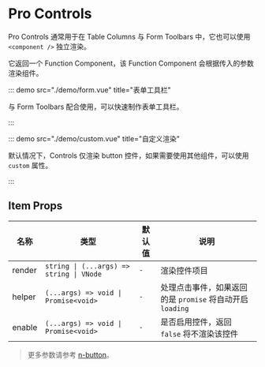# Pro Controls

Pro Controls 通常用于在 Table Columns 与 Form Toolbars 中，它也可以使用 `<component />` 独立渲染。

它返回一个 Function Component，该 Function Component 会根据传入的参数渲染组件。

<demo src="./demo/basic.vue" title="基础" />

::: demo src="./demo/form.vue" title="表单工具栏"

与 Form Toolbars 配合使用，可以快速制作表单工具栏。

:::


<demo src="./demo/table.vue" title="表格控件" />



::: demo src="./demo/custom.vue" title="自定义渲染"

默认情况下，Controls 仅渲染 button 控件，如果需要使用其他组件，可以使用 `custom` 属性。

:::

## Item Props

| 名称 | 类型 | 默认值 | 说明 |
| --- | --- | --- | --- |
| render | `string \| (...args) => string \| VNode` | `-` | 渲染控件项目 |
| helper | `(...args) => void \| Promise<void>` | `-` | 处理点击事件，如果返回的是 `promise` 将自动开启 `loading` |
| enable | `(...args) => void \| Promise<void>` | `-` | 是否启用控件，返回 `false` 将不渲染该控件 |

> 更多参数请参考 [n-button](https://www.naiveui.com/zh-CN/light/components/button)。
